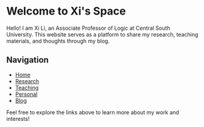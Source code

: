 # Welcome to Xi's Space

Hello! I am Xi Li, an Associate Professor of Logic at Central South University. This website serves as a platform to share my research, teaching materials, and thoughts through my blog.

## Navigation

- [Home](https://rickylixi.github.io/)
- [Research](https://rickylixi.github.io/research.html)
- [Teaching](https://rickylixi.github.io/teaching.html)
- [Personal](https://rickylixi.github.io/personal.html)
- [Blog](https://rickylixi.github.io/blog.html)

Feel free to explore the links above to learn more about my work and interests!